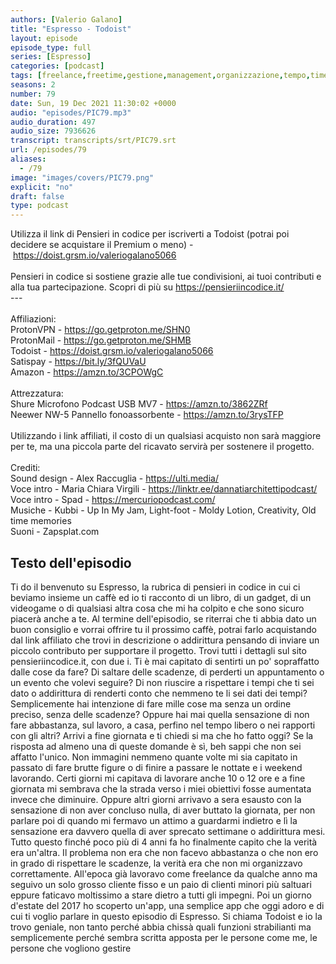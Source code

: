 ```yaml
---
authors: [Valerio Galano]
title: "Espresso - Todoist"
layout: episode
episode_type: full
series: [Espresso]
categories: [podcast]
tags: [freelance,freetime,gestione,management,organizzazione,tempo,time]
seasons: 2
number: 79
date: Sun, 19 Dec 2021 11:30:02 +0000
audio: "episodes/PIC79.mp3"
audio_duration: 497
audio_size: 7936626
transcript: transcripts/srt/PIC79.srt
url: /episodes/79
aliases: 
  - /79
image: "images/covers/PIC79.png"
explicit: "no"
draft: false
type: podcast
---
```

Utilizza il link di Pensieri in codice per iscriverti a Todoist (potrai poi decidere se acquistare il Premium o meno) - <a href="https://doist.grsm.io/valeriogalano5066" rel="noopener">https://doist.grsm.io/valeriogalano5066</a><br /><br />Pensieri in codice si sostiene grazie alle tue condivisioni, ai tuoi contributi e alla tua partecipazione. Scopri di più su <a href="https://pensieriincodice.it/" rel="noopener">https://pensieriincodice.it/</a> <br />---<br /><br />Affiliazioni:<br />ProtonVPN - <a href="https://go.getproton.me/SHN0" rel="noopener">https://go.getproton.me/SHN0</a> <br />ProtonMail - <a href="https://go.getproton.me/SHMB" rel="noopener">https://go.getproton.me/SHMB</a> <br />Todoist - <a href="https://doist.grsm.io/valeriogalano5066" rel="noopener">https://doist.grsm.io/valeriogalano5066</a> <br />Satispay - <a href="https://bit.ly/3fQUVaU" rel="noopener">https://bit.ly/3fQUVaU</a> <br />Amazon - <a href="https://amzn.to/3CPOWgC" rel="noopener">https://amzn.to/3CPOWgC</a> <br /><br />Attrezzatura:<br />Shure Microfono Podcast USB MV7 - <a href="https://amzn.to/3862ZRf" rel="noopener">https://amzn.to/3862ZRf</a> <br />Neewer NW-5 Pannello fonoassorbente - <a href="https://amzn.to/3rysTFP" rel="noopener">https://amzn.to/3rysTFP</a> <br /><br />Utilizzando i link affiliati, il costo di un qualsiasi acquisto non sarà maggiore per te, ma una piccola parte del ricavato servirà per sostenere il progetto.<br /><br />Crediti:<br />Sound design - Alex Raccuglia - <a href="https://ulti.media/" rel="noopener">https://ulti.media/</a> <br />Voce intro - Maria Chiara Virgili - <a href="https://linktr.ee/dannatiarchitettipodcast/" rel="noopener">https://linktr.ee/dannatiarchitettipodcast/</a>  <br />Voce intro - Spad - <a href="https://mercuriopodcast.com/" rel="noopener">https://mercuriopodcast.com/</a> <br />Musiche - Kubbi - Up In My Jam, Light-foot - Moldy Lotion, Creativity, Old time memories<br />Suoni - Zapsplat.com

<!-- more -->

## Testo dell'episodio

Ti do il benvenuto su Espresso, la rubrica di pensieri in codice in cui ci beviamo insieme
un caffè ed io ti racconto di un libro, di un gadget, di un videogame o di qualsiasi
altra cosa che mi ha colpito e che sono sicuro piacerà anche a te.
Al termine dell'episodio, se riterrai che ti abbia dato un buon consiglio e vorrai offrire
tu il prossimo caffè, potrai farlo acquistando dal link affiliato che trovi in descrizione
o addirittura pensando di inviare un piccolo contributo per supportare il progetto. Trovi
tutti i dettagli sul sito pensieriincodice.it, con due i.
Ti è mai capitato di sentirti un po' sopraffatto dalle cose da fare? Di saltare delle scadenze,
di perderti un appuntamento o un evento che volevi seguire? Di non riuscire a rispettare
i tempi che ti sei dato o addirittura di renderti conto che nemmeno te li sei dati dei tempi?
Semplicemente hai intenzione di fare mille cose ma senza un ordine preciso, senza delle
scadenze? Oppure hai mai quella sensazione di non fare abbastanza, sul lavoro, a casa,
perfino nel tempo libero o nei rapporti con gli altri? Arrivi a fine giornata e ti chiedi
si ma che ho fatto oggi? Se la risposta ad almeno una di queste domande è sì, beh sappi
che non sei affatto l'unico. Non immagini nemmeno quante volte mi sia capitato in passato
di fare brutte figure o di finire a passare le nottate e i weekend lavorando. Certi giorni
mi capitava di lavorare anche 10 o 12 ore e a fine giornata mi sembrava che la strada
verso i miei obiettivi fosse aumentata invece che diminuire. Oppure altri giorni arrivavo
a sera esausto con la sensazione di non aver concluso nulla, di aver buttato la giornata,
per non parlare poi di quando mi fermavo un attimo a guardarmi indietro e lì la sensazione
era davvero quella di aver sprecato settimane o addirittura mesi. Tutto questo finché poco
più di 4 anni fa ho finalmente capito che la verità era un'altra. Il problema non era
che non facevo abbastanza o che non ero in grado di rispettare le scadenze, la verità
era che non mi organizzavo correttamente. All'epoca già lavoravo come freelance da
qualche anno ma seguivo un solo grosso cliente fisso e un paio di clienti minori più saltuari
eppure faticavo moltissimo a stare dietro a tutti gli impegni. Poi un giorno d'estate
del 2017 ho scoperto un'app, una semplice app che oggi adoro e di cui ti voglio parlare
in questo episodio di Espresso. Si chiama Todoist e io la trovo geniale, non tanto perché
abbia chissà quali funzioni strabilianti ma semplicemente perché sembra scritta apposta
per le persone come me, le persone che vogliono gestire

